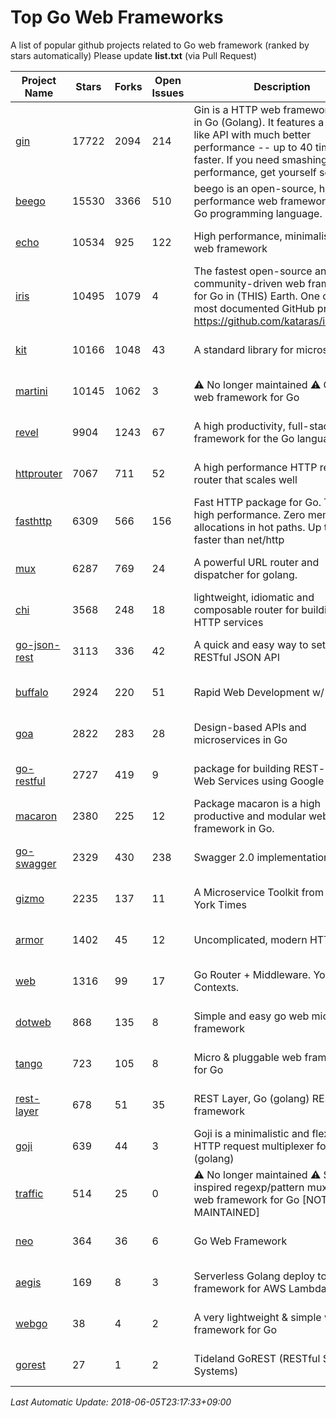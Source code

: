 # Top Go Web Frameworks
A list of popular github projects related to Go web framework (ranked by stars automatically)
Please update **list.txt** (via Pull Request)

| Project Name | Stars | Forks | Open Issues | Description | Last Commit |
| ------------ | ----- | ----- | ----------- | ----------- | ----------- |
| [gin](https://github.com/gin-gonic/gin) | 17722 | 2094 | 214 | Gin is a HTTP web framework written in Go (Golang). It features a Martini-like API with much better performance -- up to 40 times faster. If you need smashing performance, get yourself some Gin. | 2018-05-31 06:13:40 |
| [beego](https://github.com/astaxie/beego) | 15530 | 3366 | 510 | beego is an open-source, high-performance web framework for the Go programming language. | 2017-12-18 11:18:59 |
| [echo](https://github.com/labstack/echo) | 10534 | 925 | 122 | High performance, minimalist Go web framework | 2018-05-01 13:51:22 |
| [iris](https://github.com/kataras/iris) | 10495 | 1079 | 4 | The fastest open-source and community-driven web framework for Go in (THIS) Earth. One of the most documented GitHub projects: https://github.com/kataras/iris/#learn | 2018-06-04 22:24:35 |
| [kit](https://github.com/go-kit/kit) | 10166 | 1048 | 43 | A standard library for microservices. | 2018-05-11 05:42:48 |
| [martini](https://github.com/go-martini/martini) | 10145 | 1062 | 3 | ⚠️ No longer maintained ⚠️  Classy web framework for Go | 2017-01-21 21:58:54 |
| [revel](https://github.com/revel/revel) | 9904 | 1243 | 67 | A high productivity, full-stack web framework for the Go language. | 2018-03-21 16:43:36 |
| [httprouter](https://github.com/julienschmidt/httprouter) | 7067 | 711 | 52 | A high performance HTTP request router that scales well | 2018-04-11 15:45:01 |
| [fasthttp](https://github.com/valyala/fasthttp) | 6309 | 566 | 156 | Fast HTTP package for Go. Tuned for high performance. Zero memory allocations in hot paths. Up to 10x faster than net/http | 2017-12-07 12:09:41 |
| [mux](https://github.com/gorilla/mux) | 6287 | 769 | 24 | A powerful URL router and dispatcher for golang. | 2018-05-26 22:17:21 |
| [chi](https://github.com/go-chi/chi) | 3568 | 248 | 18 | lightweight, idiomatic and composable router for building Go HTTP services | 2018-04-24 17:23:50 |
| [go-json-rest](https://github.com/ant0ine/go-json-rest) | 3113 | 336 | 42 | A quick and easy way to setup a RESTful JSON API | 2017-09-13 04:12:08 |
| [buffalo](https://github.com/gobuffalo/buffalo) | 2924 | 220 | 51 | Rapid Web Development w/ Go | 2018-05-02 18:56:07 |
| [goa](https://github.com/goadesign/goa) | 2822 | 283 | 28 | Design-based APIs and microservices in Go | 2018-05-28 15:51:16 |
| [go-restful](https://github.com/emicklei/go-restful) | 2727 | 419 | 9 | package for building REST-style Web Services using Google Go | 2018-06-05 08:31:51 |
| [macaron](https://github.com/go-macaron/macaron) | 2380 | 225 | 12 | Package macaron is a high productive and modular web framework in Go. | 2018-04-26 21:11:54 |
| [go-swagger](https://github.com/go-swagger/go-swagger) | 2329 | 430 | 238 | Swagger 2.0 implementation for go | 2018-06-01 00:09:18 |
| [gizmo](https://github.com/NYTimes/gizmo) | 2235 | 137 | 11 | A Microservice Toolkit from The New York Times | 2018-06-04 19:22:43 |
| [armor](https://github.com/labstack/armor) | 1402 | 45 | 12 | Uncomplicated, modern HTTP server | 2018-05-06 17:24:15 |
| [web](https://github.com/gocraft/web) | 1316 | 99 | 17 | Go Router + Middleware. Your Contexts. | 2017-09-25 13:59:45 |
| [dotweb](https://github.com/devfeel/dotweb) | 868 | 135 | 8 | Simple and easy go web micro framework | 2018-06-04 10:01:49 |
| [tango](https://github.com/lunny/tango) | 723 | 105 | 8 | Micro & pluggable web framework for Go | 2018-04-12 14:57:37 |
| [rest-layer](https://github.com/rs/rest-layer) | 678 | 51 | 35 | REST Layer, Go (golang) REST API framework | 2018-05-29 00:39:31 |
| [goji](https://github.com/goji/goji) | 639 | 44 | 3 | Goji is a minimalistic and flexible HTTP request multiplexer for Go (golang) | 2016-11-14 01:26:57 |
| [traffic](https://github.com/pilu/traffic) | 514 | 25 | 0 | ⚠️ No longer maintained ⚠️  Sinatra inspired regexp/pattern mux and web framework for Go [NOT MAINTAINED] | 2015-11-26 21:31:07 |
| [neo](https://github.com/ivpusic/neo) | 364 | 36 | 6 | Go Web Framework | 2017-08-14 23:54:31 |
| [aegis](https://github.com/tmaiaroto/aegis) | 169 | 8 | 3 | Serverless Golang deploy tool and framework for AWS Lambda | 2018-05-19 21:47:53 |
| [webgo](https://github.com/bnkamalesh/webgo) | 38 | 4 | 2 | A very lightweight & simple web framework for Go | 2018-05-14 07:05:14 |
| [gorest](https://github.com/tideland/gorest) | 27 | 1 | 2 | Tideland GoREST (RESTful Server Systems) | 2017-11-10 13:00:37 |

*Last Automatic Update: 2018-06-05T23:17:33+09:00*
